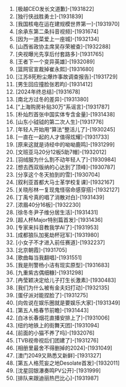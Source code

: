 
1. [极越CEO发长文道歉]-[1931822]
1. [独行侠战胜勇士]-[1931839]
1. [我国核电在运在建规模世界第一]-[1931970]
1. [余承东第二条抖音视频]-[1931674]
1. [因为一道菜爱上一座城]-[1932134]
1. [山西省政协主席吴存荣被查]-[1932288]
1. [央视曝光先享后付套路多]-[1931765]
1. [王者下一个变异英雄]-[1932089]
1. [篮网官宣裁掉崔永熙]-[1931680]
1. [江苏8死粉尘爆炸事故调查报告]-[1931729]
1. [男生回应撞脸张若昀]-[1931412]
1. [2024年终总结]-[1931678]
1. [南北方过冬的差异]-[1931380]
1. [“上海购房补贴30万”系谣言]-[1931787]
1. [朴灿烈首张中国实体专含金量]-[1931438]
1. [山东小钺钺的第二次人生]-[1931776]
1. [年轻人开始用“算法”整活儿了]-[1930245]
1. [一直在一起的人才值得炫耀]-[1931733]
1. [原来这就是诗经中的呦呦鹿鸣]-[1931299]
1. [文班亚马20分12板5助7帽]-[1932012]
1. [羽绒服为什么割不动年轻人了]-[1930984]
1. [想去西双版纳的心达到了顶峰]-[1930787]
1. [分享这个冬天拍到的雪]-[1930704]
1. [叙利亚首都大马士革学校复课]-[1932167]
1. [关晓彤林一复现鬼怪宿命感穿搭]-[1932127]
1. [丁禹兮真的唱了消散对白]-[1931439]
1. [浓眉40分16板]-[1932230]
1. [徐冬冬尹子维分居生活]-[1931431]
1. [超人杯Major特别篇首发]-[1931436]
1. [专家来抖音教我学AI了]-[1931953]
1. [成都狼队加冕劫杯冠军]-[1931980]
1. [小女子不才进入前任赛道]-[1932237]
1. [北京朝霞]-[1931705]
1. [歌曲每当我翻唱]-[1931551]
1. [我是刑警杨小洁有现实原型]-[1931683]
1. [九重紫古偶细糠]-[1931298]
1. [冉莹颖决定给儿子打生长激素]-[1930483]
1. [我们为什么被有金夫妇打动]-[1932135]
1. [蛋仔派对能捏脸了]-[1931275]
1. [向佐说在娱乐圈就是要娱乐大家]-[1931349]
1. [第五人格春节前瞻]-[1931443]
1. [白冰长春烟花直播安排上了]-[1931006]
1. [纽约地铁上的街舞天团]-[1931094]
1. [前面的小猫不养了吗]-[1932076]
1. [TVB视帝视后们团建了]-[1931276]
1. [相册里最舍不得删掉的2024]-[1931049]
1. [澳门2049又熟悉又新鲜]-[1931327]
1. [第五人格荒妄之地Desolate首发]-[1932011]
1. [沈星回银瀑奏鸣PV公开]-[1931999]
1. [排队来跟迪丽热巴比心]-[1931987]